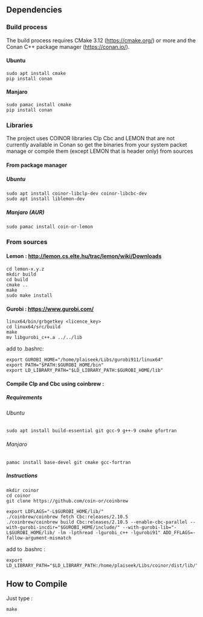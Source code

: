 ## Dependencies

### Build process
The build process requires CMake 3.12 (https://cmake.org/) or more and the Conan C++ package manager (https://conan.io/).
#### Ubuntu
    sudo apt install cmake
    pip install conan
#### Manjaro
    sudo pamac install cmake
    pip install conan

### Libraries
The project uses COINOR libraries Clp Cbc and LEMON that are not currently available in Conan so get the binaries from your system packet manage or compile them (except LEMON that is header only) from sources

#### From package manager
##### Ubuntu
    sudo apt install coinor-libclp-dev coinor-libcbc-dev
    sudo apt install liblemon-dev
##### Manjaro (AUR)
    sudo pamac install coin-or-lemon

### From sources
#### Lemon : http://lemon.cs.elte.hu/trac/lemon/wiki/Downloads
    cd lemon-x.y.z
    mkdir build
    cd build
    cmake ..
    make
    sudo make install

#### Gurobi : https://www.gurobi.com/
    linux64/bin/grbgetkey <licence_key>
    cd linux64/src/build
    make
    mv libgurobi_c++.a ../../lib

add to .bashrc:

    export GUROBI_HOME="/home/plaiseek/Libs/gurobi911/linux64"
    export PATH="$PATH:$GUROBI_HOME/bin"
    export LD_LIBRARY_PATH="$LD_LIBRARY_PATH:$GUROBI_HOME/lib"

#### Compile Clp and Cbc using coinbrew :
##### Requirements
###### Ubuntu
    sudo apt install build-essential git gcc-9 g++-9 cmake gfortran
###### Manjaro
    pamac install base-devel git cmake gcc-fortran

##### Instructions
    mkdir coinor
    cd coinor
    git clone https://github.com/coin-or/coinbrew
<!-- export OPT_CFLAGS="-pipe -flto -march=native"
    export OPT_CXXFLAGS="-pipe -flto -march=native"
    export LDFLAGS="-L$GUROBI_HOME/lib/ -pipe -flto" -->
    export LDFLAGS="-L$GUROBI_HOME/lib/"
    ./coinbrew/coinbrew fetch Cbc:releases/2.10.5
    ./coinbrew/coinbrew build Cbc:releases/2.10.5 --enable-cbc-parallel --with-gurobi-incdir="$GUROBI_HOME/include/" --with-gurobi-lib="-L$GUROBI_HOME/lib/ -lm -lpthread -lgurobi_c++ -lgurobi91" ADD_FFLAGS=-fallow-argument-mismatch

add to .bashrc :

    export LD_LIBRARY_PATH="$LD_LIBRARY_PATH:/home/plaiseek/Libs/coinor/dist/lib/"

## How to Compile
Just type :

    make